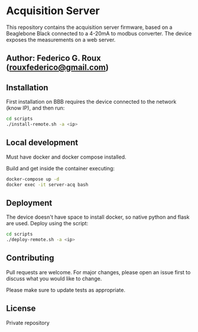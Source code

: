 # Acquisition Server

This repository contains the acquisition server firmware, based on a Beaglebone Black connected to a 4-20mA to modbus converter.
The device exposes the measurements on a web server.

## Author: Federico G. Roux (rouxfederico@gmail.com)

## Installation

First installation on BBB requires the device connected to the network (know IP), and then run:

```bash
cd scripts
./install-remote.sh -a <ip>
```

## Local development

Must have docker and docker compose installed.

Build and get inside the container executing:

```bash
docker-compose up -d
docker exec -it server-acq bash
```

## Deployment

The device doesn't have space to install docker, so native python and flask are used. Deploy using the script:

```bash
cd scripts
./deploy-remote.sh -a <ip>
```

## Contributing
Pull requests are welcome. For major changes, please open an issue first to discuss what you would like to change.

Please make sure to update tests as appropriate.

## License

Private repository